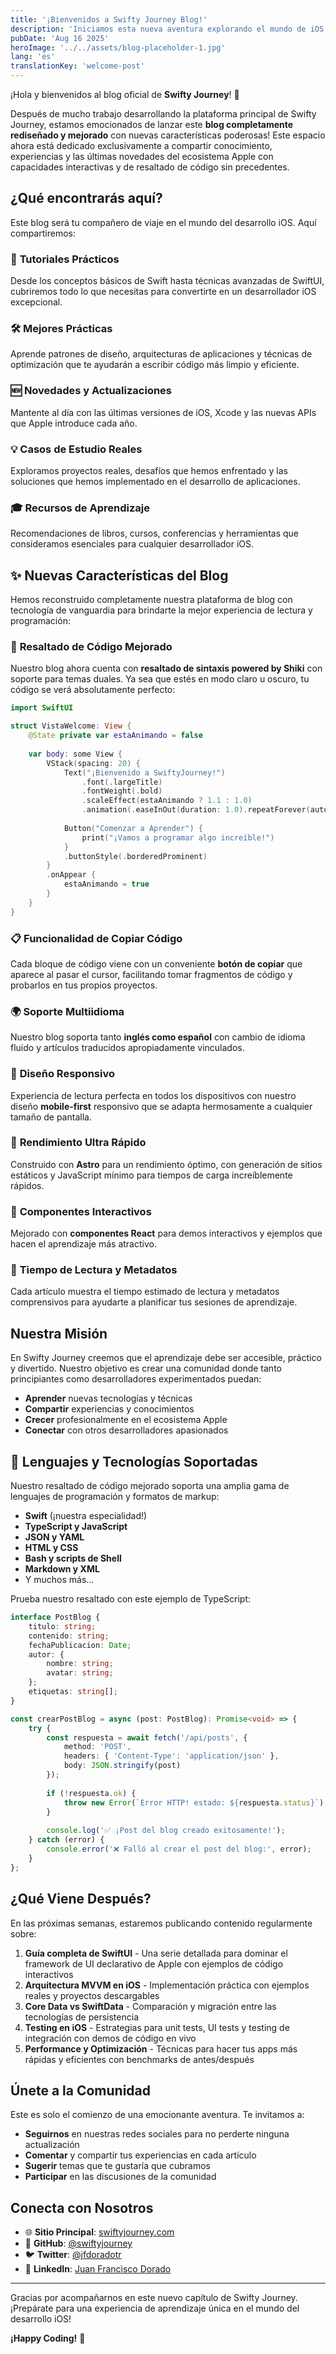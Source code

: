 ```yaml
---
title: '¡Bienvenidos a Swifty Journey Blog!'
description: 'Iniciamos esta nueva aventura explorando el mundo de iOS, Swift y SwiftUI. Descubre qué puedes esperar de este blog y únete a nuestra comunidad de desarrolladores.'
pubDate: 'Aug 16 2025'
heroImage: '../../assets/blog-placeholder-1.jpg'
lang: 'es'
translationKey: 'welcome-post'
---
```


¡Hola y bienvenidos al blog oficial de **Swifty Journey**! 🎉

Después de mucho trabajo desarrollando la plataforma principal de Swifty Journey, estamos emocionados de lanzar este **blog completamente rediseñado y mejorado** con nuevas características poderosas! Este espacio ahora está dedicado exclusivamente a compartir conocimiento, experiencias y las últimas novedades del ecosistema Apple con capacidades interactivas y de resaltado de código sin precedentes.

## ¿Qué encontrarás aquí?

Este blog será tu compañero de viaje en el mundo del desarrollo iOS. Aquí compartiremos:

### 📱 **Tutoriales Prácticos**
Desde los conceptos básicos de Swift hasta técnicas avanzadas de SwiftUI, cubriremos todo lo que necesitas para convertirte en un desarrollador iOS excepcional.

### 🛠️ **Mejores Prácticas**
Aprende patrones de diseño, arquitecturas de aplicaciones y técnicas de optimización que te ayudarán a escribir código más limpio y eficiente.

### 🆕 **Novedades y Actualizaciones**
Mantente al día con las últimas versiones de iOS, Xcode y las nuevas APIs que Apple introduce cada año.

### 💡 **Casos de Estudio Reales**
Exploramos proyectos reales, desafíos que hemos enfrentado y las soluciones que hemos implementado en el desarrollo de aplicaciones.

### 🎓 **Recursos de Aprendizaje**
Recomendaciones de libros, cursos, conferencias y herramientas que consideramos esenciales para cualquier desarrollador iOS.

## ✨ **Nuevas Características del Blog**

Hemos reconstruido completamente nuestra plataforma de blog con tecnología de vanguardia para brindarte la mejor experiencia de lectura y programación:

### 🎨 **Resaltado de Código Mejorado**
Nuestro blog ahora cuenta con **resaltado de sintaxis powered by Shiki** con soporte para temas duales. Ya sea que estés en modo claro u oscuro, tu código se verá absolutamente perfecto:

```swift
import SwiftUI

struct VistaWelcome: View {
    @State private var estaAnimando = false
    
    var body: some View {
        VStack(spacing: 20) {
            Text("¡Bienvenido a SwiftyJourney!")
                .font(.largeTitle)
                .fontWeight(.bold)
                .scaleEffect(estaAnimando ? 1.1 : 1.0)
                .animation(.easeInOut(duration: 1.0).repeatForever(autoreverses: true), value: estaAnimando)
            
            Button("Comenzar a Aprender") {
                print("¡Vamos a programar algo increíble!")
            }
            .buttonStyle(.borderedProminent)
        }
        .onAppear {
            estaAnimando = true
        }
    }
}
```

### 📋 **Funcionalidad de Copiar Código**
Cada bloque de código viene con un conveniente **botón de copiar** que aparece al pasar el cursor, facilitando tomar fragmentos de código y probarlos en tus propios proyectos.

### 🌍 **Soporte Multiidioma**
Nuestro blog soporta tanto **inglés como español** con cambio de idioma fluido y artículos traducidos apropiadamente vinculados.

### 📱 **Diseño Responsivo**
Experiencia de lectura perfecta en todos los dispositivos con nuestro diseño **mobile-first** responsivo que se adapta hermosamente a cualquier tamaño de pantalla.

### 🚀 **Rendimiento Ultra Rápido**
Construido con **Astro** para un rendimiento óptimo, con generación de sitios estáticos y JavaScript mínimo para tiempos de carga increíblemente rápidos.

### 🎯 **Componentes Interactivos**
Mejorado con **componentes React** para demos interactivos y ejemplos que hacen el aprendizaje más atractivo.

### 📖 **Tiempo de Lectura y Metadatos**
Cada artículo muestra el tiempo estimado de lectura y metadatos comprensivos para ayudarte a planificar tus sesiones de aprendizaje.

## Nuestra Misión

En Swifty Journey creemos que el aprendizaje debe ser accesible, práctico y divertido. Nuestro objetivo es crear una comunidad donde tanto principiantes como desarrolladores experimentados puedan:

- **Aprender** nuevas tecnologías y técnicas
- **Compartir** experiencias y conocimientos
- **Crecer** profesionalmente en el ecosistema Apple
- **Conectar** con otros desarrolladores apasionados

## 🔧 **Lenguajes y Tecnologías Soportadas**

Nuestro resaltado de código mejorado soporta una amplia gama de lenguajes de programación y formatos de markup:

- **Swift** (¡nuestra especialidad!)
- **TypeScript y JavaScript**
- **JSON y YAML**
- **HTML y CSS**
- **Bash y scripts de Shell**
- **Markdown y XML**
- Y muchos más...

Prueba nuestro resaltado con este ejemplo de TypeScript:

```typescript
interface PostBlog {
    titulo: string;
    contenido: string;
    fechaPublicacion: Date;
    autor: {
        nombre: string;
        avatar: string;
    };
    etiquetas: string[];
}

const crearPostBlog = async (post: PostBlog): Promise<void> => {
    try {
        const respuesta = await fetch('/api/posts', {
            method: 'POST',
            headers: { 'Content-Type': 'application/json' },
            body: JSON.stringify(post)
        });
        
        if (!respuesta.ok) {
            throw new Error(`Error HTTP! estado: ${respuesta.status}`);
        }
        
        console.log('✅ ¡Post del blog creado exitosamente!');
    } catch (error) {
        console.error('❌ Falló al crear el post del blog:', error);
    }
};
```

## ¿Qué Viene Después?

En las próximas semanas, estaremos publicando contenido regularmente sobre:

1. **Guía completa de SwiftUI** - Una serie detallada para dominar el framework de UI declarativo de Apple con ejemplos de código interactivos
2. **Arquitectura MVVM en iOS** - Implementación práctica con ejemplos reales y proyectos descargables
3. **Core Data vs SwiftData** - Comparación y migración entre las tecnologías de persistencia
4. **Testing en iOS** - Estrategias para unit tests, UI tests y testing de integración con demos de código en vivo
5. **Performance y Optimización** - Técnicas para hacer tus apps más rápidas y eficientes con benchmarks de antes/después

## Únete a la Comunidad

Este es solo el comienzo de una emocionante aventura. Te invitamos a:

- **Seguirnos** en nuestras redes sociales para no perderte ninguna actualización
- **Comentar** y compartir tus experiencias en cada artículo
- **Sugerir** temas que te gustaría que cubramos
- **Participar** en las discusiones de la comunidad

## Conecta con Nosotros

- 🌐 **Sitio Principal**: [swiftyjourney.com](https://swiftyjourney.com)
- 🐙 **GitHub**: [@swiftyjourney](https://github.com/swiftyjourney)
- 🐦 **Twitter**: [@jfdoradotr](https://x.com/jfdoradotr)
- 💼 **LinkedIn**: [Juan Francisco Dorado](https://linkedin.com/in/juanfranciscodoradotorres)

---

Gracias por acompañarnos en este nuevo capítulo de Swifty Journey. ¡Prepárate para una experiencia de aprendizaje única en el mundo del desarrollo iOS!

**¡Happy Coding!** 🚀